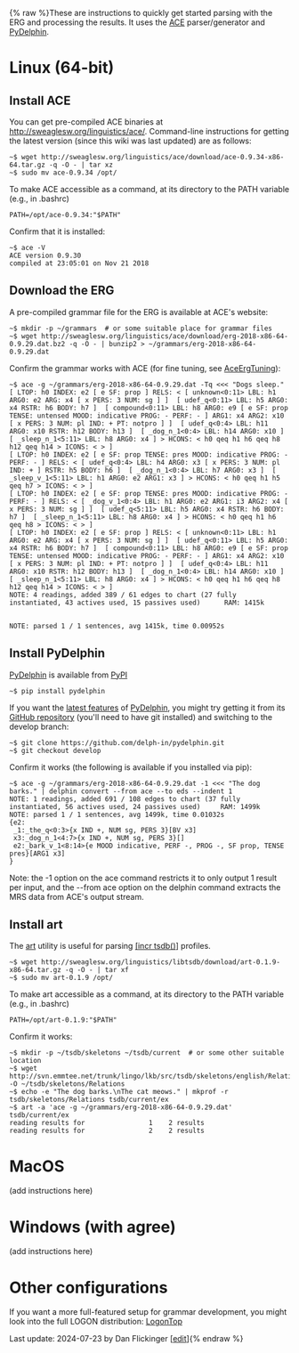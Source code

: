 {% raw %}These are instructions to quickly get started parsing with the ERG and
processing the results. It uses the [ACE](https://delph-in.github.io/docs/tools/AceTop) parser/generator and
[PyDelphin](https://github.com/delph-in/pydelphin).

# Linux (64-bit)

## Install ACE

You can get pre-compiled ACE binaries at
<http://sweaglesw.org/linguistics/ace/>. Command-line instructions for
getting the latest version (since this wiki was last updated) are as
follows:

```
~$ wget http://sweaglesw.org/linguistics/ace/download/ace-0.9.34-x86-64.tar.gz -q -O - | tar xz
~$ sudo mv ace-0.9.34 /opt/
```

To make ACE accessible as a command, at its directory to the PATH
variable (e.g., in .bashrc)

```
PATH=/opt/ace-0.9.34:"$PATH"
```

Confirm that it is installed:

```
~$ ace -V
ACE version 0.9.30
compiled at 23:05:01 on Nov 21 2018
```

## Download the ERG

A pre-compiled grammar file for the ERG is available at ACE's website:

```
~$ mkdir -p ~/grammars  # or some suitable place for grammar files
~$ wget http://sweaglesw.org/linguistics/ace/download/erg-2018-x86-64-0.9.29.dat.bz2 -q -O - | bunzip2 > ~/grammars/erg-2018-x86-64-0.9.29.dat
```

Confirm the grammar works with ACE (for fine tuning, see
[AceErgTuning](https://delph-in.github.io/docs/erg/AceErgTuning)):

```
~$ ace -g ~/grammars/erg-2018-x86-64-0.9.29.dat -Tq <<< "Dogs sleep."
[ LTOP: h0 INDEX: e2 [ e SF: prop ] RELS: < [ unknown<0:11> LBL: h1 ARG0: e2 ARG: x4 [ x PERS: 3 NUM: sg ] ]  [ udef_q<0:11> LBL: h5 ARG0: x4 RSTR: h6 BODY: h7 ]  [ compound<0:11> LBL: h8 ARG0: e9 [ e SF: prop TENSE: untensed MOOD: indicative PROG: - PERF: - ] ARG1: x4 ARG2: x10 [ x PERS: 3 NUM: pl IND: + PT: notpro ] ]  [ udef_q<0:4> LBL: h11 ARG0: x10 RSTR: h12 BODY: h13 ]  [ _dog_n_1<0:4> LBL: h14 ARG0: x10 ]  [ _sleep_n_1<5:11> LBL: h8 ARG0: x4 ] > HCONS: < h0 qeq h1 h6 qeq h8 h12 qeq h14 > ICONS: < > ]
[ LTOP: h0 INDEX: e2 [ e SF: prop TENSE: pres MOOD: indicative PROG: - PERF: - ] RELS: < [ udef_q<0:4> LBL: h4 ARG0: x3 [ x PERS: 3 NUM: pl IND: + ] RSTR: h5 BODY: h6 ]  [ _dog_n_1<0:4> LBL: h7 ARG0: x3 ]  [ _sleep_v_1<5:11> LBL: h1 ARG0: e2 ARG1: x3 ] > HCONS: < h0 qeq h1 h5 qeq h7 > ICONS: < > ]
[ LTOP: h0 INDEX: e2 [ e SF: prop TENSE: pres MOOD: indicative PROG: - PERF: - ] RELS: < [ _dog_v_1<0:4> LBL: h1 ARG0: e2 ARG1: i3 ARG2: x4 [ x PERS: 3 NUM: sg ] ]  [ udef_q<5:11> LBL: h5 ARG0: x4 RSTR: h6 BODY: h7 ]  [ _sleep_n_1<5:11> LBL: h8 ARG0: x4 ] > HCONS: < h0 qeq h1 h6 qeq h8 > ICONS: < > ]
[ LTOP: h0 INDEX: e2 [ e SF: prop ] RELS: < [ unknown<0:11> LBL: h1 ARG0: e2 ARG: x4 [ x PERS: 3 NUM: sg ] ]  [ udef_q<0:11> LBL: h5 ARG0: x4 RSTR: h6 BODY: h7 ]  [ compound<0:11> LBL: h8 ARG0: e9 [ e SF: prop TENSE: untensed MOOD: indicative PROG: - PERF: - ] ARG1: x4 ARG2: x10 [ x PERS: 3 NUM: pl IND: + PT: notpro ] ]  [ udef_q<0:4> LBL: h11 ARG0: x10 RSTR: h12 BODY: h13 ]  [ _dog_n_1<0:4> LBL: h14 ARG0: x10 ]  [ _sleep_n_1<5:11> LBL: h8 ARG0: x4 ] > HCONS: < h0 qeq h1 h6 qeq h8 h12 qeq h14 > ICONS: < > ]
NOTE: 4 readings, added 389 / 61 edges to chart (27 fully instantiated, 43 actives used, 15 passives used)      RAM: 1415k


NOTE: parsed 1 / 1 sentences, avg 1415k, time 0.00952s
```

## Install PyDelphin

[PyDelphin](https://delph-in.github.io/docs/tools/PyDelphinTop) is available from
[PyPI](https://pypi.python.org/pypi)

```
~$ pip install pydelphin
```

If you want the [latest
features](https://github.com/delph-in/pydelphin/blob/master/CHANGELOG.md?raw=true)
of [PyDelphin](https://delph-in.github.io/docs/tools/PyDelphinTop), you might try getting it from its [GitHub
repository](https://github.com/delph-in/pydelphin) (you'll need to have
git installed) and switching to the develop branch:

```
~$ git clone https://github.com/delph-in/pydelphin.git
~$ git checkout develop
```

Confirm it works (the following is available if you installed via pip):

```
~$ ace -g ~/grammars/erg-2018-x86-64-0.9.29.dat -1 <<< "The dog barks." | delphin convert --from ace --to eds --indent 1
NOTE: 1 readings, added 691 / 108 edges to chart (37 fully instantiated, 56 actives used, 24 passives used)     RAM: 1499k
NOTE: parsed 1 / 1 sentences, avg 1499k, time 0.01032s
{e2:
 _1:_the_q<0:3>{x IND +, NUM sg, PERS 3}[BV x3]
 x3:_dog_n_1<4:7>{x IND +, NUM sg, PERS 3}[]
 e2:_bark_v_1<8:14>{e MOOD indicative, PERF -, PROG -, SF prop, TENSE pres}[ARG1 x3]
}
```

Note: the -1 option on the ace command restricts it to only output 1
result per input, and the --from ace option on the delphin command
extracts the MRS data from ACE's output stream.

## Install art

The [art](http://sweaglesw.org/linguistics/libtsdb/art) utility is
useful for parsing [\[incr tsdb()](https://delph-in.github.io/docs/tools/ItsdbTop)\] profiles.

```
~$ wget http://sweaglesw.org/linguistics/libtsdb/download/art-0.1.9-x86-64.tar.gz -q -O - | tar xf
~$ sudo mv art-0.1.9 /opt/
```

To make art accessible as a command, at its directory to the PATH
variable (e.g., in .bashrc)

```
PATH=/opt/art-0.1.9:"$PATH"
```

Confirm it works:

```
~$ mkdir -p ~/tsdb/skeletons ~/tsdb/current  # or some other suitable location
~$ wget http://svn.emmtee.net/trunk/lingo/lkb/src/tsdb/skeletons/english/Relations -O ~/tsdb/skeletons/Relations
~$ echo -e "The dog barks.\nThe cat meows." | mkprof -r tsdb/skeletons/Relations tsdb/current/ex
~$ art -a 'ace -g ~/grammars/erg-2018-x86-64-0.9.29.dat' tsdb/current/ex
reading results for                1    2 results
reading results for                2    2 results
```

# MacOS

(add instructions here)

# Windows (with agree)

(add instructions here)

# Other configurations

If you want a more full-featured setup for grammar development, you
might look into the full LOGON distribution: [LogonTop](https://delph-in.github.io/docs/tools/LogonTop)

Last update: 2024-07-23 by Dan Flickinger [[edit](https://github.com/delph-in/docs/wiki/QuickStart/_edit)]{% endraw %}